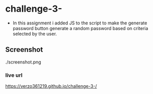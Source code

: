 # challenge-3-
- In this assignment i added JS to the script to make the generate password button generate a random password based on criteria selected by the user.

## Screenshot

./screenshot.png

### live url

 https://verzo361219.github.io/challenge-3-/


